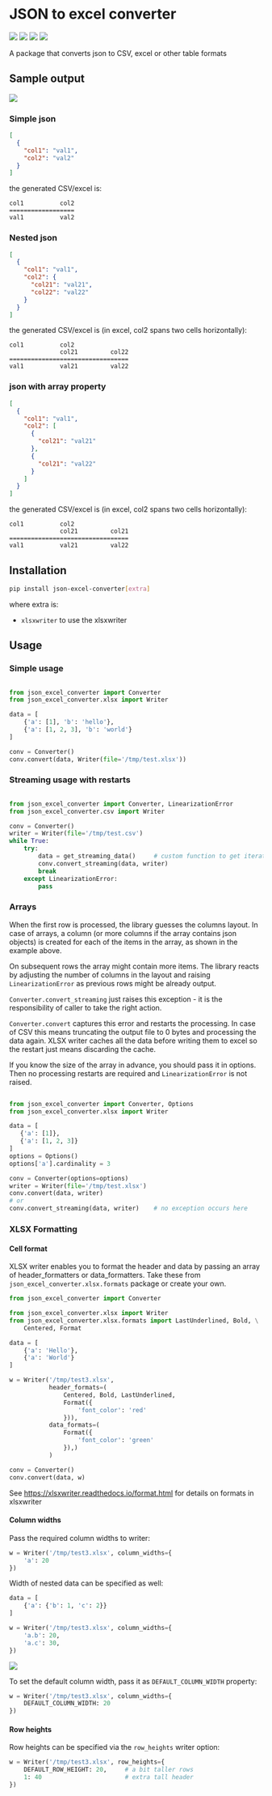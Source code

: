 # JSON to excel converter

[![](https://img.shields.io/github/license/oarepo/json-excel-converter.svg)](https://github.com/oarepo/json-excel-converter/blob/master/LICENSE)
[![](https://img.shields.io/travis/oarepo/json-excel-converter.svg)](https://travis-ci.org/oarepo/json-excel-converter)
[![](https://img.shields.io/coveralls/oarepo/json-excel-converter.svg)](https://coveralls.io/r/oarepo/json-excel-converter)
[![](https://img.shields.io/pypi/v/json-excel-converter.svg)](https://pypi.org/pypi/json-excel-converter)

A package that converts json to CSV, excel or other table formats

## Sample output

![](./docs/sample.png)

### Simple json

```json
[
  {
    "col1": "val1",
    "col2": "val2" 
  }
]
```

the generated CSV/excel is:

```
col1          col2
==================
val1          val2
```

### Nested json

```json
[
  {
    "col1": "val1",
    "col2": {
      "col21": "val21",
      "col22": "val22"
    }
  }
]
```

the generated CSV/excel is (in excel, col2 spans two cells horizontally):

```
col1          col2
              col21         col22
=================================
val1          val21         val22
```

### json with array property

```json
[
  {
    "col1": "val1",
    "col2": [
      {
        "col21": "val21"
      },
      {
        "col21": "val22"
      }
    ]
  }
]
```

the generated CSV/excel is (in excel, col2 spans two cells horizontally):

```
col1          col2         
              col21         col21
=================================
val1          val21         val22
```


## Installation

```bash
pip install json-excel-converter[extra]
```

where extra is:

 * ``xlsxwriter`` to use the xlsxwriter

## Usage

### Simple usage

```python

from json_excel_converter import Converter 
from json_excel_converter.xlsx import Writer

data = [
    {'a': [1], 'b': 'hello'},
    {'a': [1, 2, 3], 'b': 'world'}
]

conv = Converter()
conv.convert(data, Writer(file='/tmp/test.xlsx'))
```

### Streaming usage with restarts

```python

from json_excel_converter import Converter, LinearizationError 
from json_excel_converter.csv import Writer

conv = Converter()
writer = Writer(file='/tmp/test.csv')
while True:
    try:
        data = get_streaming_data()     # custom function to get iterator of data
        conv.convert_streaming(data, writer)
        break
    except LinearizationError:
        pass
```

### Arrays

When the first row is processed, the library guesses the columns layout. In case of arrays,
a column (or more columns if the array contains json objects) is created for each
of the items in the array, as shown in the example above.

On subsequent rows the array might contain more items. The library reacts by adjusting 
the number of columns in the layout and raising ``LinearizationError`` as previous rows might
be already output.

``Converter.convert_streaming`` just raises this exception - it is the responsibility of caller
to take the right action.

``Converter.convert`` captures this error and restarts the processing. In case of CSV
this means truncating the output file to 0 bytes and processing the data again. XLSX writer
caches all the data before writing them to excel so the restart just means discarding the cache.

If you know the size of the array in advance, you should pass it in options. Then no
processing restarts are required and ``LinearizationError`` is not raised.

 ```python

from json_excel_converter import Converter, Options
from json_excel_converter.xlsx import Writer

data = [
    {'a': [1]},
    {'a': [1, 2, 3]}
]
options = Options()
options['a'].cardinality = 3

conv = Converter(options=options)
writer = Writer(file='/tmp/test.xlsx')
conv.convert(data, writer)
# or
conv.convert_streaming(data, writer)    # no exception occurs here
```

### XLSX Formatting

#### Cell format

XLSX writer enables you to format the header and data by passing an array of header_formatters or
data_formatters. Take these from ``json_excel_converter.xlsx.formats`` package or create your own.

```python
from json_excel_converter import Converter

from json_excel_converter.xlsx import Writer
from json_excel_converter.xlsx.formats import LastUnderlined, Bold, \
    Centered, Format

data = [
    {'a': 'Hello'},
    {'a': 'World'}
]

w = Writer('/tmp/test3.xlsx',
           header_formats=(
               Centered, Bold, LastUnderlined,
               Format({
                   'font_color': 'red'
               })),
           data_formats=(
               Format({
                   'font_color': 'green'
               }),)
           )

conv = Converter()
conv.convert(data, w)
```

See https://xlsxwriter.readthedocs.io/format.html for details on formats in xlsxwriter

#### Column widths

Pass the required column widths to writer:

```python
w = Writer('/tmp/test3.xlsx', column_widths={
    'a': 20
})
```

Width of nested data can be specified as well: 

```python
data = [
    {'a': {'b': 1, 'c': 2}}
]

w = Writer('/tmp/test3.xlsx', column_widths={
    'a.b': 20,
    'a.c': 30,
})
```

![](./docs/test3.png)

To set the default column width, pass it as ``DEFAULT_COLUMN_WIDTH`` property:

```python
w = Writer('/tmp/test3.xlsx', column_widths={
    DEFAULT_COLUMN_WIDTH: 20
})
```

#### Row heights

Row heights can be specified via the ``row_heights`` writer option:

```python
w = Writer('/tmp/test3.xlsx', row_heights={
    DEFAULT_ROW_HEIGHT: 20,     # a bit taller rows
    1: 40                       # extra tall header
})
```

